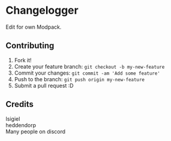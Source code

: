 # Changelogger

Edit for own Modpack.

## Contributing

1. Fork it!
2. Create your feature branch: `git checkout -b my-new-feature`
3. Commit your changes: `git commit -am 'Add some feature'`
4. Push to the branch: `git push origin my-new-feature`
5. Submit a pull request :D

## Credits

Isigiel <initial code> </br>
heddendorp </br>
Many people on discord <feature ideas> </br>
